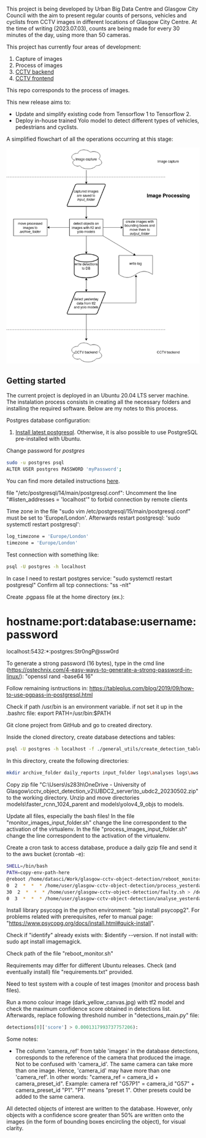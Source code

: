 This project is being developed by Urban Big Data Centre and Glasgow City Council with the aim to present regular counts of persons, vehicles  and cyclists from CCTV images in different locations of Glasgow City Centre. At the time of writing (2023.07.03), counts are being made for every 30 minutes of the day, using more than 50 cameras.

This project has currently four areas of development:
1. Capture of images
2. Process of images
3. [CCTV backend](https://github.com/urbanbigdatacentre/cctv-backend)
4. [CCTV frontend](https://github.com/urbanbigdatacentre/cctv-frontend)

This repo corresponds to the process of images.

This new release aims to:
- Update and simplify existing code from Tensorflow 1 to Tensorflow 2.
- Deploy in-house trained Yolo model to detect different types of vehicles, pedestrians and cyclists.

A simplified flowchart of all the operations occurring at this stage:

![Operations](Image_processing.png)

## Getting started
The current project is deployed in an Ubuntu 20.04 LTS server machine. The instalation process consists in creating all the necessary folders and installing the required software. Below are my notes to this process.

Postgres database configuration:

1. [Install latest postgresql](https://www.postgresql.org/download/linux/ubuntu/). Otherwise, it is also possible to use PostgreSQL pre-installed with Ubuntu.

Change password for *postgres*
```bash
sudo -u postgres psql
ALTER USER postgres PASSWORD 'myPassword';
```
You can find more detailed instructions [here](https://devopscube.com/install-postgresql-on-ubuntu/).

file "/etc/postgresql/14/main/postgresql.conf":
Uncomment the line "#listen_addresses = 'localhost'" to forbid connection by remote clients 

Time zone in the file "sudo vim /etc/postgresql/15/main/postgresql.conf" must be set to 'Europe/London'. Afterwards restart postgresql: 'sudo systemctl restart postgresql':
```bash
log_timezone = 'Europe/London'
timezone = 'Europe/London'
```

Test connection with something like: 
```bash
psql -U postgres -h localhost
```

In case I need to restart postgres service: "sudo systemctl restart postgresql"
Confirm all tcp connections: "ss -nlt"

Create .pgpass file at the home directory (ex.):
# hostname:port:database:username:password
localhost:5432:*:postgres:Str0ngP@ssw0rd

To generate a strong password (16 bytes), type in the cmd line (https://ostechnix.com/4-easy-ways-to-generate-a-strong-password-in-linux/): "openssl rand -base64 16"

Follow remaining isntructions in: https://tableplus.com/blog/2019/09/how-to-use-pgpass-in-postgresql.html

Check if path /usr/bin is an environment variable. if not set it up in the .bashrc file: export PATH=/usr/bin:$PATH

Git clone project from GitHub and go to created directory.

Inside the cloned directory, create database detections and tables:
```bash
psql -U postgres -h localhost -f ./general_utils/create_detection_tables.sql

```
In this directory, create the following directories:
```bash
mkdir archive_folder daily_reports input_folder logs\analyses logs\aws logs\yesterday output_folder
```
Copy zip file "C:\Users\ls283h\OneDrive - University of Glasgow\cctv_object_detection_v2\UBDC2_server\to_ubdc2_20230502.zip" to the working directory. Unzip and move directories models\faster_rcnn_1024_parent and models\yolov4_9_objs to models\.

Update all files, especially the bash files!
In the file "monitor_images_input_folder.sh" change the line correspondent to the activation of the virtualenv.
In the file "process_images_input_folder.sh" change the line correspondent to the activation of the virtualenv.

Create a cron task to access database, produce a daily gzip file and send it to the aws bucket (crontab -e):
```bash
SHELL=/bin/bash
PATH=copy-env-path-here
@reboot /home/datasci/Work/glasgow-cctv-object-detection/reboot_monitor.sh
0  2  *  *  * /home/user/glasgow-cctv-object-detection/process_yesterday_data.sh > /dev/null 2>&1
30  2  *  *  * /home/user/glasgow-cctv-object-detection/faulty.sh > /dev/null 2>&1
0  3  *  *  * /home/user/glasgow-cctv-object-detection/analyse_yesterday_data.sh > /dev/null 2>&1
```

Install library psycopg in the python environment: "pip install psycopg2". For problems related with prerequisites, refer to manual page: "https://www.psycopg.org/docs/install.html#quick-install".

Check if "identify" already exists with: $identify --version. If not install with: sudo apt install imagemagick.

Check path of the file "reboot_monitor.sh"

Requirements may differ for diifferent Ubuntu releases. Check (and eventually install) file "requirements.txt" provided.

Need to test system with a couple of test images (monitor and process bash files).

Run a mono colour image (dark_yellow_canvas.jpg) with tf2 model and check the maximum confidence score obtained in detections list. Afterwards, replace following threshold number in "detections_main.py" file:
```python
detections[0]['score'] > 0.0001317993737757206):
```

Some notes:
- The column 'camera\_ref' from table 'images' in the database detections, corresponds to the reference of the camera that produced the image. Not to be confused with 'camera\_id'. The same camera can take more than one image. Hence, 'camera\_id' may have more than one 'camera\_ref'. In other words: "camera\_ref = camera\_id + camera\_preset\_id". Example: camera ref "G57P1" = camera\_id "G57" + camera\_preset\_id "P1". "P1" means "preset 1". Other presets could be added to the same camera.

All detected objects of interest are written to the database. However, only objects with a confidence score greater than 50% are written onto the images (in the form of bounding boxes encircling the object), for visual clarity.
